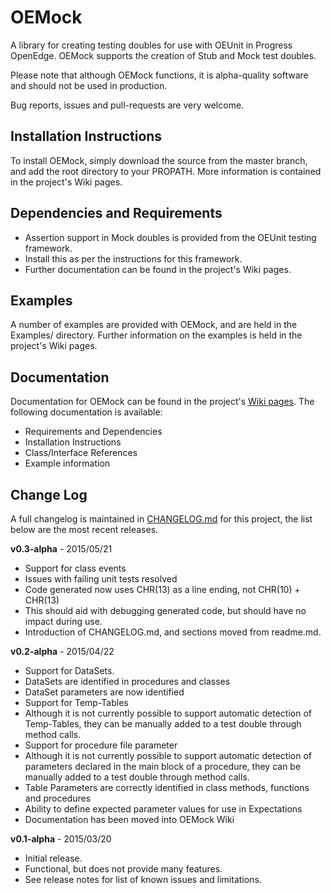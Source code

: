 OEMock
======

A library for creating testing doubles for use with OEUnit in Progress OpenEdge. 
OEMock supports the creation of Stub and Mock test doubles.

Please note that although OEMock functions, it is alpha-quality software and should not be used in production.

Bug reports, issues and pull-requests are very welcome.

Installation Instructions
-------------------------
To install OEMock, simply download the source from the master branch, and add the root directory to your PROPATH. More information is contained in the project's Wiki pages.

Dependencies and Requirements
-----------------------------

* Assertion support in Mock doubles is provided from the OEUnit testing framework.
 * Install this as per the instructions for this framework.
* Further documentation can be found in the project's Wiki pages.

Examples
--------
A number of examples are provided with OEMock, and are held in the Examples/ directory. Further information on the examples is held in the project's Wiki pages.

Documentation
-------------
Documentation for OEMock can be found in the project's [Wiki pages](../../wiki). The following documentation is available:
* Requirements and Dependencies
* Installation Instructions
* Class/Interface References
* Example information

Change Log
----------
A full changelog is maintained in [CHANGELOG.md](CHANGELOG.md) for this project, the list below are the most recent releases.

**v0.3-alpha** - 2015/05/21
* Support for class events
* Issues with failing unit tests resolved
* Code generated now uses CHR(13) as a line ending, not CHR(10) + CHR(13)
 * This should aid with debugging generated code, but should have no impact during use.
* Introduction of CHANGELOG.md, and sections moved from readme.md.

**v0.2-alpha** - 2015/04/22
* Support for DataSets.
 * DataSets are identified in procedures and classes
 * DataSet parameters are now identified
* Support for Temp-Tables
 * Although it is not currently possible to support automatic detection of Temp-Tables, they can be manually added to a test double through method calls.
* Support for procedure file parameter
 * Although it is not currently possible to support automatic detection of parameters declared in the main block of a procedure, they can be manually added to a test double through method calls.
* Table Parameters are correctly identified in class methods, functions and procedures
* Ability to define expected parameter values for use in Expectations
* Documentation has been moved into OEMock Wiki

**v0.1-alpha** - 2015/03/20
* Initial release.
 * Functional, but does not provide many features.
 * See release notes for list of known issues and limitations.